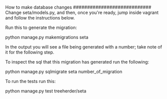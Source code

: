 
How to make database changes
############################
Change seta/models.py, and then, once you're ready, jump inside vagrant and follow the instructions below.

Run this to generate the migration:

   python manage.py makemigrations seta

In the output you will see a file being generated with a number; take note of it for the following step.

To inspect the sql that this migration has generated run the following:

   python manage.py sqlmigrate seta number_of_migration

To run the tests run this:

   python manage.py test treeherder/seta
